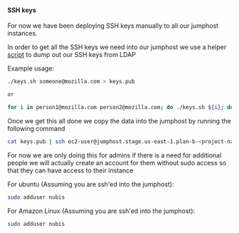 #### SSH keys
For now we have been deploying SSH keys manually to all our jumphost instances.

In order to get all the SSH keys we need into our jumphost we use a helper [script](https://github.com/Nubisproject/nubis-junkheap/blob/master/keys.sh) to dump out our SSH keys from LDAP


Example usage:
```bash
./keys.sh someone@mozilla.com > keys.pub

or

for i in person1@mozilla.com person2@mozilla.com; do ./keys.sh ${i}; done > keys.pub
```

Once we get this all done we copy the data into the jumphost by running the following command

```bash
cat keys.pub | ssh ec2-user@jumphost.stage.us-east-1.plan-b-<project-name>.nubis.allzom.org 'cat >> .ssh/authorized_keys'
```

For now we are only doing this for admins if there is a need for additional people we will actually create an account for them without sudo access so that they can have access to their instance

For ubuntu (Assuming you are ssh'ed into the jumphost):

```bash
sudo adduser nubis
```

For Amazon Linux (Assuming you are ssh'ed into the jumphost):

```bash
sudo adduser nubis
```
